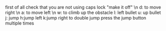 first of all check that you are not using caps lock "make it off" \n
d: to move right \n
a: to move left \n
w: to climb up the obstacle 
l: left bullet 
u: up bullet 
j: jump
h:jump left
k:jump right
to double jump press the jump button multiple times
